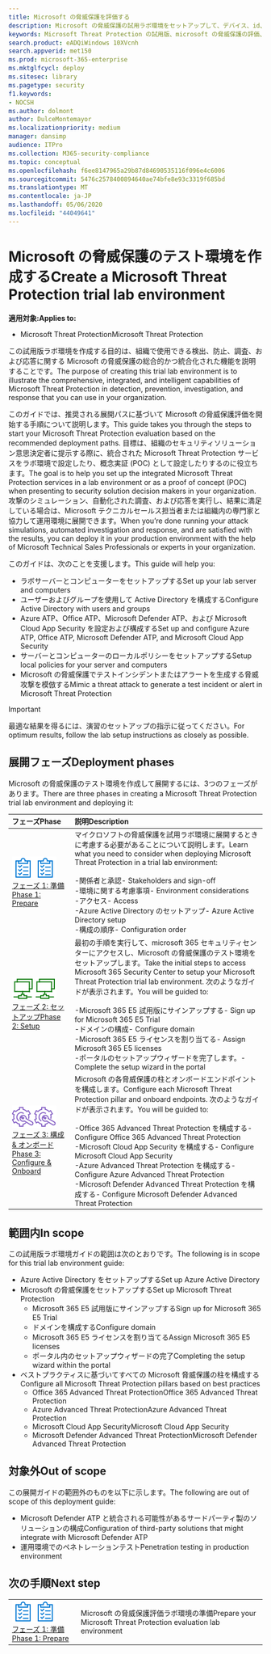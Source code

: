 ```yaml
---
title: Microsoft の脅威保護を評価する
description: Microsoft の脅威保護の試用ラボ環境をセットアップして、デバイス、id、データ、およびアプリケーションを保護するために設計された調整脅威保護ソリューションが組織にどのように役立つかを確認します。
keywords: Microsoft Threat Protection の試用版、microsoft の脅威保護の評価、microsoft の脅威保護評価ラボ、サイバーセキュリティ、高度な脅威、エンタープライズセキュリティ、デバイス、デバイス、id、ユーザー、データ、アプリケーション、インシデント、自動化された調査と修復、高度な検索
search.product: eADQiWindows 10XVcnh
search.appverid: met150
ms.prod: microsoft-365-enterprise
ms.mktglfcycl: deploy
ms.sitesec: library
ms.pagetype: security
f1.keywords:
- NOCSH
ms.author: dolmont
author: DulceMontemayor
ms.localizationpriority: medium
manager: dansimp
audience: ITPro
ms.collection: M365-security-compliance
ms.topic: conceptual
ms.openlocfilehash: f6ee8147965a29b87d84690535116f096e4c6006
ms.sourcegitcommit: 5476c2578400894640ae74bfe8e93c3319f685bd
ms.translationtype: MT
ms.contentlocale: ja-JP
ms.lasthandoff: 05/06/2020
ms.locfileid: "44049641"
---
```

# <a name="create-a-microsoft-threat-protection-trial-lab-environment"></a><span data-ttu-id="341c8-104">Microsoft の脅威保護のテスト環境を作成する</span><span class="sxs-lookup"><span data-stu-id="341c8-104">Create a Microsoft Threat Protection trial lab environment</span></span> 

<span data-ttu-id="341c8-105">**適用対象:**</span><span class="sxs-lookup"><span data-stu-id="341c8-105">**Applies to:**</span></span>
- <span data-ttu-id="341c8-106">Microsoft Threat Protection</span><span class="sxs-lookup"><span data-stu-id="341c8-106">Microsoft Threat Protection</span></span>

<span data-ttu-id="341c8-107">この試用版ラボ環境を作成する目的は、組織で使用できる検出、防止、調査、および応答に関する Microsoft の脅威保護の総合的かつ統合化された機能を説明することです。</span><span class="sxs-lookup"><span data-stu-id="341c8-107">The purpose of creating this trial lab environment is to illustrate the comprehensive, integrated, and intelligent capabilities of Microsoft Threat Protection in detection, prevention, investigation, and response that you can use in your organization.</span></span> 

<span data-ttu-id="341c8-108">このガイドでは、推奨される展開パスに基づいて Microsoft の脅威保護評価を開始する手順について説明します。</span><span class="sxs-lookup"><span data-stu-id="341c8-108">This guide takes you through the steps to start your Microsoft Threat Protection evaluation based on the recommended deployment paths.</span></span> <span data-ttu-id="341c8-109">目標は、組織のセキュリティソリューション意思決定者に提示する際に、統合された Microsoft Threat Protection サービスをラボ環境で設定したり、概念実証 (POC) として設定したりするのに役立ちます。</span><span class="sxs-lookup"><span data-stu-id="341c8-109">The goal is to help you set up the integrated Microsoft Threat Protection services in a lab environment or as a proof of concept (POC) when presenting to security solution decision makers in your organization.</span></span> <span data-ttu-id="341c8-110">攻撃のシミュレーション、自動化された調査、および応答を実行し、結果に満足している場合は、Microsoft テクニカルセールス担当者または組織内の専門家と協力して運用環境に展開できます。</span><span class="sxs-lookup"><span data-stu-id="341c8-110">When you’re done running your attack simulations, automated investigation and response, and are satisfied with the results, you can deploy it in your production environment with the help of Microsoft Technical Sales Professionals or experts in your organization.</span></span> 

<span data-ttu-id="341c8-111">このガイドは、次のことを支援します。</span><span class="sxs-lookup"><span data-stu-id="341c8-111">This guide will help you:</span></span>
- <span data-ttu-id="341c8-112">ラボサーバーとコンピューターをセットアップする</span><span class="sxs-lookup"><span data-stu-id="341c8-112">Set up your lab server and computers</span></span>
- <span data-ttu-id="341c8-113">ユーザーおよびグループを使用して Active Directory を構成する</span><span class="sxs-lookup"><span data-stu-id="341c8-113">Configure Active Directory with users and groups</span></span>
- <span data-ttu-id="341c8-114">Azure ATP、Office ATP、Microsoft Defender ATP、および Microsoft Cloud App Security を設定および構成する</span><span class="sxs-lookup"><span data-stu-id="341c8-114">Set up and configure Azure ATP, Office ATP, Microsoft Defender ATP, and Microsoft Cloud App Security</span></span>
- <span data-ttu-id="341c8-115">サーバーとコンピューターのローカルポリシーをセットアップする</span><span class="sxs-lookup"><span data-stu-id="341c8-115">Setup local policies for your server and computers</span></span>
- <span data-ttu-id="341c8-116">Microsoft の脅威保護でテストインシデントまたはアラートを生成する脅威攻撃を模倣する</span><span class="sxs-lookup"><span data-stu-id="341c8-116">Mimic a threat attack to generate a test incident or alert in Microsoft Threat Protection</span></span>

>[!IMPORTANT]
><span data-ttu-id="341c8-117">最適な結果を得るには、演習のセットアップの指示に従ってください。</span><span class="sxs-lookup"><span data-stu-id="341c8-117">For optimum results, follow the lab setup instructions as closely as possible.</span></span>


## <a name="deployment-phases"></a><span data-ttu-id="341c8-118">展開フェーズ</span><span class="sxs-lookup"><span data-stu-id="341c8-118">Deployment phases</span></span>

<span data-ttu-id="341c8-119">Microsoft の脅威保護のテスト環境を作成して展開するには、3つのフェーズがあります。</span><span class="sxs-lookup"><span data-stu-id="341c8-119">There are three phases in creating a Microsoft Threat Protection trial lab environment and deploying it:</span></span>

|<span data-ttu-id="341c8-120">フェーズ</span><span class="sxs-lookup"><span data-stu-id="341c8-120">Phase</span></span> | <span data-ttu-id="341c8-121">説明</span><span class="sxs-lookup"><span data-stu-id="341c8-121">Description</span></span> | 
|:-------|:-----|
| <span data-ttu-id="341c8-122">![フェーズ 1: 準備](../../media/prepare.png)</span><span class="sxs-lookup"><span data-stu-id="341c8-122">![Phase 1: Prepare](../../media/prepare.png)</span></span><br>[<span data-ttu-id="341c8-123">フェーズ 1: 準備</span><span class="sxs-lookup"><span data-stu-id="341c8-123">Phase 1: Prepare</span></span>](prepare-mtpeval.md)| <span data-ttu-id="341c8-124">マイクロソフトの脅威保護を試用ラボ環境に展開するときに考慮する必要があることについて説明します。</span><span class="sxs-lookup"><span data-stu-id="341c8-124">Learn what you need to consider when deploying Microsoft Threat Protection in a trial lab environment:</span></span> <br><br><span data-ttu-id="341c8-125">-関係者と承認</span><span class="sxs-lookup"><span data-stu-id="341c8-125">- Stakeholders and sign-off</span></span> <br> <span data-ttu-id="341c8-126">-環境に関する考慮事項</span><span class="sxs-lookup"><span data-stu-id="341c8-126">- Environment considerations</span></span> <br><span data-ttu-id="341c8-127">-アクセス</span><span class="sxs-lookup"><span data-stu-id="341c8-127">- Access</span></span> <br><span data-ttu-id="341c8-128">-Azure Active Directory のセットアップ</span><span class="sxs-lookup"><span data-stu-id="341c8-128">- Azure Active Directory setup</span></span> <br> <span data-ttu-id="341c8-129">-構成の順序</span><span class="sxs-lookup"><span data-stu-id="341c8-129">- Configuration order</span></span>
|  <span data-ttu-id="341c8-130">![フェーズ 2: セットアップ](../../media/setup.png)</span><span class="sxs-lookup"><span data-stu-id="341c8-130">![Phase 2: Setup](../../media/setup.png)</span></span> <br>[<span data-ttu-id="341c8-131">フェーズ 2: セットアップ</span><span class="sxs-lookup"><span data-stu-id="341c8-131">Phase 2: Setup</span></span>](setup-mtpeval.md)|  <span data-ttu-id="341c8-132">最初の手順を実行して、microsoft 365 セキュリティセンターにアクセスし、Microsoft の脅威保護のテスト環境をセットアップします。</span><span class="sxs-lookup"><span data-stu-id="341c8-132">Take the initial steps to access Microsoft 365 Security Center to setup your Microsoft Threat Protection trial lab environment.</span></span> <span data-ttu-id="341c8-133">次のようなガイドが表示されます。</span><span class="sxs-lookup"><span data-stu-id="341c8-133">You will be guided to:</span></span><br><br><span data-ttu-id="341c8-134">-Microsoft 365 E5 試用版にサインアップする</span><span class="sxs-lookup"><span data-stu-id="341c8-134">- Sign up for Microsoft 365 E5 Trial</span></span> <br>  <span data-ttu-id="341c8-135">-ドメインの構成</span><span class="sxs-lookup"><span data-stu-id="341c8-135">- Configure domain</span></span><br><span data-ttu-id="341c8-136">-Microsoft 365 E5 ライセンスを割り当てる</span><span class="sxs-lookup"><span data-stu-id="341c8-136">- Assign Microsoft 365 E5 licenses</span></span><br><span data-ttu-id="341c8-137">-ポータルのセットアップウィザードを完了します。</span><span class="sxs-lookup"><span data-stu-id="341c8-137">- Complete the setup wizard in the portal</span></span>|
|  <span data-ttu-id="341c8-138">![フェーズ 3: 構成 & オンボード](../../media/config-onboard.png)</span><span class="sxs-lookup"><span data-stu-id="341c8-138">![Phase 3: Configure & Onboard](../../media/config-onboard.png)</span></span> <br>[<span data-ttu-id="341c8-139">フェーズ 3: 構成 & オンボード</span><span class="sxs-lookup"><span data-stu-id="341c8-139">Phase 3: Configure & Onboard</span></span>](config-mtpeval.md) | <span data-ttu-id="341c8-140">Microsoft の各脅威保護の柱とオンボードエンドポイントを構成します。</span><span class="sxs-lookup"><span data-stu-id="341c8-140">Configure each Microsoft Threat Protection pillar and onboard endpoints.</span></span> <span data-ttu-id="341c8-141">次のようなガイドが表示されます。</span><span class="sxs-lookup"><span data-stu-id="341c8-141">You will be guided to:</span></span><br><br><span data-ttu-id="341c8-142">-Office 365 Advanced Threat Protection を構成する</span><span class="sxs-lookup"><span data-stu-id="341c8-142">- Configure Office 365 Advanced Threat Protection</span></span><br><span data-ttu-id="341c8-143">-Microsoft Cloud App Security を構成する</span><span class="sxs-lookup"><span data-stu-id="341c8-143">- Configure Microsoft Cloud App Security</span></span><br><span data-ttu-id="341c8-144">-Azure Advanced Threat Protection を構成する</span><span class="sxs-lookup"><span data-stu-id="341c8-144">- Configure Azure Advanced Threat Protection</span></span><br><span data-ttu-id="341c8-145">-Microsoft Defender Advanced Threat Protection を構成する</span><span class="sxs-lookup"><span data-stu-id="341c8-145">- Configure Microsoft Defender Advanced Threat Protection</span></span> 


## <a name="in-scope"></a><span data-ttu-id="341c8-146">範囲内</span><span class="sxs-lookup"><span data-stu-id="341c8-146">In scope</span></span>

<span data-ttu-id="341c8-147">この試用版ラボ環境ガイドの範囲は次のとおりです。</span><span class="sxs-lookup"><span data-stu-id="341c8-147">The following is in scope for this trial lab environment guide:</span></span>
-   <span data-ttu-id="341c8-148">Azure Active Directory をセットアップする</span><span class="sxs-lookup"><span data-stu-id="341c8-148">Set up Azure Active Directory</span></span>
-   <span data-ttu-id="341c8-149">Microsoft の脅威保護をセットアップする</span><span class="sxs-lookup"><span data-stu-id="341c8-149">Set up Microsoft Threat Protection</span></span>
    -   <span data-ttu-id="341c8-150">Microsoft 365 E5 試用版にサインアップする</span><span class="sxs-lookup"><span data-stu-id="341c8-150">Sign up for Microsoft 365 E5 Trial</span></span>
    -   <span data-ttu-id="341c8-151">ドメインを構成する</span><span class="sxs-lookup"><span data-stu-id="341c8-151">Configure domain</span></span>
    -   <span data-ttu-id="341c8-152">Microsoft 365 E5 ライセンスを割り当てる</span><span class="sxs-lookup"><span data-stu-id="341c8-152">Assign Microsoft 365 E5 licenses</span></span>
    -   <span data-ttu-id="341c8-153">ポータル内のセットアップウィザードの完了</span><span class="sxs-lookup"><span data-stu-id="341c8-153">Completing the setup wizard within the portal</span></span>
-   <span data-ttu-id="341c8-154">ベストプラクティスに基づいてすべての Microsoft 脅威保護の柱を構成する</span><span class="sxs-lookup"><span data-stu-id="341c8-154">Configure all Microsoft Threat Protection pillars based on best practices</span></span>
    -   <span data-ttu-id="341c8-155">Office 365 Advanced Threat Protection</span><span class="sxs-lookup"><span data-stu-id="341c8-155">Office 365 Advanced Threat Protection</span></span>
    -   <span data-ttu-id="341c8-156">Azure Advanced Threat Protection</span><span class="sxs-lookup"><span data-stu-id="341c8-156">Azure Advanced Threat Protection</span></span>
    -   <span data-ttu-id="341c8-157">Microsoft Cloud App Security</span><span class="sxs-lookup"><span data-stu-id="341c8-157">Microsoft Cloud App Security</span></span>
    -   <span data-ttu-id="341c8-158">Microsoft Defender Advanced Threat Protection</span><span class="sxs-lookup"><span data-stu-id="341c8-158">Microsoft Defender Advanced Threat Protection</span></span>

## <a name="out-of-scope"></a><span data-ttu-id="341c8-159">対象外</span><span class="sxs-lookup"><span data-stu-id="341c8-159">Out of scope</span></span>

<span data-ttu-id="341c8-160">この展開ガイドの範囲外のものを以下に示します。</span><span class="sxs-lookup"><span data-stu-id="341c8-160">The following are out of scope of this deployment guide:</span></span>

-   <span data-ttu-id="341c8-161">Microsoft Defender ATP と統合される可能性があるサードパーティ製のソリューションの構成</span><span class="sxs-lookup"><span data-stu-id="341c8-161">Configuration of third-party solutions that might integrate with Microsoft Defender ATP</span></span>
-   <span data-ttu-id="341c8-162">運用環境でのペネトレーションテスト</span><span class="sxs-lookup"><span data-stu-id="341c8-162">Penetration testing in production environment</span></span>

## <a name="next-step"></a><span data-ttu-id="341c8-163">次の手順</span><span class="sxs-lookup"><span data-stu-id="341c8-163">Next step</span></span>
|||
|:-------|:-----|
|<span data-ttu-id="341c8-164">![フェーズ 1: 準備](../../media/prepare.png)</span><span class="sxs-lookup"><span data-stu-id="341c8-164">![Phase 1: Prepare](../../media/prepare.png)</span></span> <br>[<span data-ttu-id="341c8-165">フェーズ 1: 準備</span><span class="sxs-lookup"><span data-stu-id="341c8-165">Phase 1: Prepare</span></span>](prepare-mtpeval.md) | <span data-ttu-id="341c8-166">Microsoft の脅威保護評価ラボ環境の準備</span><span class="sxs-lookup"><span data-stu-id="341c8-166">Prepare your Microsoft Threat Protection evaluation lab environment</span></span>
